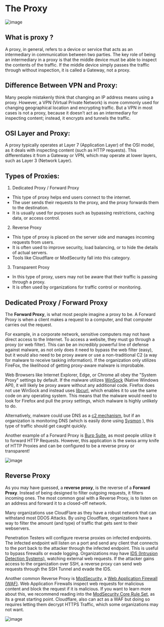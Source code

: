 # The Proxy

![image](https://github.com/user-attachments/assets/3a1fc021-8673-4823-b7bf-696b42f56d45)

## What is proxy ?

A proxy, in general, refers to a device or service that acts as an intermediary in communication between two parties. The key role of being an intermediary in a proxy is that the middle device must be able to inspect the contents of the traffic. If the middle device simply passes the traffic through without inspection, it is called a Gateway, not a proxy.

## Difference Between VPN and Proxy:

Many people mistakenly think that changing an IP address means using a proxy. However, a VPN (Virtual Private Network) is more commonly used for changing geographical location and encrypting traffic. But a VPN in most cases is not a proxy, because it doesn’t act as an intermediary for inspecting content; instead, it encrypts and tunnels the traffic.


## OSI Layer and Proxy:

A proxy typically operates at Layer 7 (Application Layer) of the OSI model, as it deals with inspecting content (such as HTTP requests). This differentiates it from a Gateway or VPN, which may operate at lower layers, such as Layer 3 (Network Layer).

## Types of Proxies:

1. Dedicated Proxy / Forward Proxy
- This type of proxy helps end users connect to the internet.
- The user sends their requests to the proxy, and the proxy forwards them to the destination.
- It is usually used for purposes such as bypassing restrictions, caching data, or access control.

2. Reverse Proxy
- This type of proxy is placed on the server side and manages incoming requests from users.
- It is often used to improve security, load balancing, or to hide the details of actual servers.
- Tools like Cloudflare or ModSecurity fall into this category.

3. Transparent Proxy
- In this type of proxy, users may not be aware that their traffic is passing through a proxy.
- It is often used by organizations for traffic control or monitoring.


## Dedicated Proxy / Forward Proxy

The **Forward Proxy**, is what most people imagine a proxy to be. A Forward Proxy is when a client makes a request to a computer, and that computer carries out the request.

For example, in a corporate network, sensitive computers may not have direct access to the Internet. To access a website, they must go through a proxy (or web filter). This can be an incredibly powerful line of defense against malware, as not only does it need to bypass the web filter (easy), but it would also need to be proxy aware or use a non-traditional C2 (a way for malware to receive tasking information). If the organization only utilizes FireFox, the likelihood of getting proxy-aware malware is improbable.

Web Browsers like Internet Explorer, Edge, or Chrome all obey the "System Proxy" settings by default. If the malware utilizes [WinSock](https://en.wikipedia.org/wiki/Winsock) (Native Windows API), it will likely be proxy aware without any additional code. Firefox does not use WinSock and instead uses [libcurl](https://curl.se/libcurl/), which enables it to use the same code on any operating system. This means that the malware would need to look for Firefox and pull the proxy settings, which malware is highly unlikely to do.

Alternatively, malware could use DNS as a [c2 mechanism](https://pentera.io/glossary/command-and-control-c2-attacks/#:~:text=Command%20and%20Control%20(C2)%20refers%20to%20the%20mechanisms%20used%20by,to%20malware%20on%20compromised%20devices.), but if an organization is monitoring DNS (which is easily done using [Sysmon](https://medium.com/falconforce/sysmon-11-dns-improvements-and-filedelete-events-7a74f17ca842) ), this type of traffic should get caught quickly.

Another example of a Forward Proxy is [Burp Suite](https://www.geeksforgeeks.org/what-is-burp-suite/), as most people utilize it to forward HTTP Requests. However, this application is the swiss army knife of HTTP Proxies and can be configured to be a reverse proxy or transparent!

![image](https://github.com/user-attachments/assets/74174c18-9fa6-41da-aed3-d63794427b0c)

## Reverse Proxy

As you may have guessed, a **reverse proxy**, is the reverse of a **Forward Proxy**. Instead of being designed to filter outgoing requests, it filters incoming ones. The most common goal with a Reverse Proxy, is to listen on an address and forward it to a closed-off network.

Many organizations use CloudFlare as they have a robust network that can withstand most DDOS Attacks. By using Cloudflare, organizations have a way to filter the amount (and type) of traffic that gets sent to their webservers.

Penetration Testers will configure reverse proxies on infected endpoints. The infected endpoint will listen on a port and send any client that connects to the port back to the attacker through the infected endpoint. This is useful to bypass firewalls or evade logging. Organizations may have [IDS (Intrusion Detection Systems)](https://en.wikipedia.org/wiki/Intrusion_detection_system), watching external web requests. If the attacker gains access to the organization over SSH, a reverse proxy can send web requests through the SSH Tunnel and evade the IDS.

Another common Reverse Proxy is [ModSecurity](https://modsecurity.org/), a [Web Application Firewall (WAF)](https://www.cloudflare.com/learning/ddos/glossary/web-application-firewall-waf/). Web Application Firewalls inspect web requests for malicious content and block the request if it is malicious. If you want to learn more about this, we recommend reading into the [ModSecurity Core Rule Set](https://owasp.org/www-project-modsecurity-core-rule-set/), as its a great starting point. Cloudflare, also can act as a WAF but doing so requires letting them decrypt HTTPS Traffic, which some organizations may not want.

![image](https://github.com/user-attachments/assets/d2312fce-e684-4b8a-92d9-c83cac494ac3)


